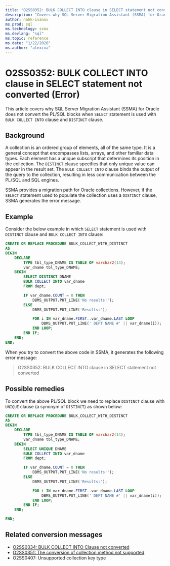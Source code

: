 ```yaml
---
title: "O2SS0352: BULK COLLECT INTO clause in SELECT statement not converted (Error)"
description: "Covers why SQL Server Migration Assistant (SSMA) for Oracle does not convert the PL/SQL blocks when SELECT statement is used with BULK COLLECT INTO clause and DISTINCT clause."
author: nahk-ivanov
ms.prod: sql
ms.technology: ssma
ms.devlang: "sql"
ms.topic: reference
ms.date: "1/22/2020"
ms.author: "alexiva"
---
```


# O2SS0352: BULK COLLECT INTO clause in SELECT statement not converted (Error)

This article covers why SQL Server Migration Assistant (SSMA) for Oracle does not convert the PL/SQL blocks when `SELECT` statement is used with `BULK COLLECT INTO` clause and `DISTINCT` clause.

## Background

A collection is an ordered group of elements, all of the same type. It is a general concept that encompasses lists, arrays, and other familiar data types. Each element has a unique subscript that determines its position in the collection. The `DISTINCT` clause specifies that only unique value can appear in the result set. The `BULK COLLECT INTO` clause binds the output of the query to the collection, resulting in less communication between the PL/SQL and SQL engines.

SSMA provides a migration path for Oracle collections. However, if the `SELECT` statement used to populate the collection uses a `DISTINCT` clause, SSMA generates the error message.

## Example

Consider the below example in which `SELECT` statement is used with `DISTINCT` clause and `BULK COLLECT INTO` clause:

```sql
CREATE OR REPLACE PROCEDURE BULK_COLLECT_WITH_DISTINCT
AS
BEGIN
    DECLARE
        TYPE tbl_type_DNAME IS TABLE OF varchar2(14);
        var_dname tbl_type_DNAME;
    BEGIN
        SELECT DISTINCT DNAME
        BULK COLLECT INTO var_dname
        FROM dept;

        IF var_dname.COUNT = 0 THEN
            DBMS_OUTPUT.PUT_LINE('No results!');
        ELSE
            DBMS_OUTPUT.PUT_LINE('Results:');

            FOR i IN var_dname.FIRST..var_dname.LAST LOOP
                DBMS_OUTPUT.PUT_LINE(' DEPT NAME #' || var_dname(i));
            END LOOP;
        END IF;
    END;
END;
```

When you try to convert the above code in SSMA, it generates the following error message:

> O2SS0352: BULK COLLECT INTO clause in SELECT statement not converted

## Possible remedies

To convert the above PL/SQL block we need to replace `DISTINCT` clause with `UNIQUE` clause (a synonym of `DISTINCT`) as shown below:

```sql
CREATE OR REPLACE PROCEDURE BULK_COLLECT_WITH_DISTINCT
AS
BEGIN
    DECLARE
        TYPE tbl_type_DNAME IS TABLE OF varchar2(14);
        var_dname tbl_type_DNAME;
    BEGIN
        SELECT UNIQUE DNAME
        BULK COLLECT INTO var_dname
        FROM dept;

        IF var_dname.COUNT = 0 THEN
            DBMS_OUTPUT.PUT_LINE('No results!');
        ELSE
            DBMS_OUTPUT.PUT_LINE('Results:');

            FOR i IN var_dname.FIRST..var_dname.LAST LOOP
                DBMS_OUTPUT.PUT_LINE(' DEPT NAME #' || var_dname(i));
            END LOOP;
        END IF;
    END;

END;
```

## Related conversion messages

* [O2SS0334: BULK COLLECT INTO Clause not converted](o2ss0334.md)
* [O2SS0351: The conversion of collection method not supported](o2ss0351.md)
* O2SS0407: Unsupported collection key type
